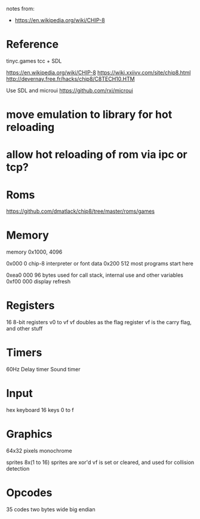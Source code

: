 notes from:
* https://en.wikipedia.org/wiki/CHIP-8

# Reference

tinyc.games tcc + SDL

https://en.wikipedia.org/wiki/CHIP-8
https://wiki.xxiivv.com/site/chip8.html
http://devernay.free.fr/hacks/chip8/C8TECH10.HTM

Use SDL and microui
https://github.com/rxi/microui

# move emulation to library for hot reloading
# allow hot reloading of rom via ipc or tcp?

# Roms
https://github.com/dmatlack/chip8/tree/master/roms/games

# Memory

memory 0x1000, 4096

0x000   0 chip-8 interpreter or font data
0x200 512 most programs start here

0xea0 000 96 bytes used for call stack, internal use and other variables
0xf00 000 display refresh

# Registers
16 8-bit registers v0 to vf
vf doubles as the flag register
vf is the carry flag, and other stuff


# Timers

60Hz
Delay timer
Sound timer

# Input
hex keyboard
16 keys
0 to f

# Graphics
64x32 pixels
monochrome

sprites 8x(1 to 16)
sprites are xor'd
vf is set or cleared, and used for collision detection

# Opcodes
35 codes
two bytes wide
big endian

